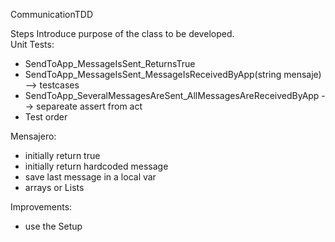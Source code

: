 CommunicationTDD

Steps
Introduce purpose of the class to be developed.  
Unit Tests:
- SendToApp_MessageIsSent_ReturnsTrue
- SendToApp_MessageIsSent_MessageIsReceivedByApp(string mensaje) --> testcases
- SendToApp_SeveralMessagesAreSent_AllMessagesAreReceivedByApp --> separeate assert from act 
- Test order

Mensajero:
- initially return true 
- initially return hardcoded message 
- save last message in a local var 
- arrays or Lists 


Improvements:
- use the Setup
